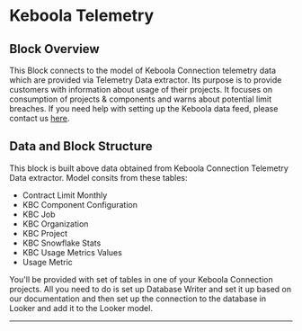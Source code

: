 # Keboola Telemetry

## Block Overview
This Block connects to the model of Keboola Connection telemetry data which are provided via Telemetry Data extractor. Its purpose is to provide customers with information about usage of their projects. It focuses on consumption of projects & components and warns about potential limit breaches. If you need help with setting up the Keboola data feed, please contact us [here](https://get.keboola.com/lookerblocks?block=keboola_telemetry).

## Data and Block Structure
This block is built above data obtained from Keboola Connection Telemetry Data extractor. Model consits from these tables:

*  Contract Limit Monthly
*  KBC Component Configuration
*  KBC Job
*  KBC Organization
*  KBC Project
*  KBC Snowflake Stats
*  KBC Usage Metrics Values
*  Usage Metric

You'll be provided with set of tables in one of your Keboola Connection projects. All you need to do is set up Database Writer and set it up based on our documentation and then set up the connection to the database in Looker and add it to the Looker model.


-----

